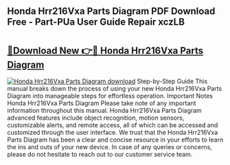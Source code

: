 ## Honda Hrr216Vxa Parts Diagram PDF Download Free - Part-PUa User Guide Repair xczLB

# <h2><a href="http://dftsth.blite.top/?on=Honda+Hrr216Vxa+Parts+Diagram">🔗Download New 👉🔴 Honda Hrr216Vxa Parts Diagram</a></h2>

[![Honda Hrr216Vxa Parts Diagram download](https://i.imgur.com/lujVjoI.png)](http://dftsth.blite.top/?on=Honda+Hrr216Vxa+Parts+Diagram)
Step-by-Step Guide This manual breaks down the process of using your new Honda Hrr216Vxa Parts Diagram into manageable steps for effortless operation. Important Notes Honda Hrr216Vxa Parts Diagram Please take note of any important information throughout this manual. Honda Hrr216Vxa Parts Diagram advanced features include object recognition, motion sensors, customizable alerts, and remote access, all of which can be accessed and customized through the user interface. We trust that the Honda Hrr216Vxa Parts Diagram has been a clear and concise resource in your efforts to learn the ins and outs of your new device. In case of any queries or concerns, please do not hesitate to reach out to our customer service team.
